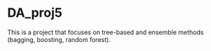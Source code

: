 # DA_proj5
This is a project that focuses on tree-based and ensemble methods (bagging, boosting, random forest).
